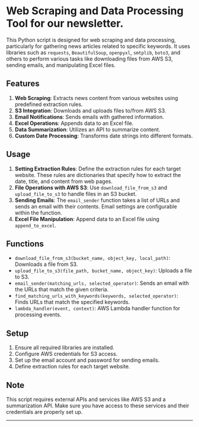 
# Web Scraping and Data Processing Tool for our newsletter.

This Python script is designed for web scraping and data processing, particularly for gathering news articles related to specific keywords. It uses libraries such as `requests`, `BeautifulSoup`, `openpyxl`, `smtplib`, `boto3`, and others to perform various tasks like downloading files from AWS S3, sending emails, and manipulating Excel files.

## Features

1. **Web Scraping**: Extracts news content from various websites using predefined extraction rules.
2. **S3 Integration**: Downloads and uploads files to/from AWS S3.
3. **Email Notifications**: Sends emails with gathered information.
4. **Excel Operations**: Appends data to an Excel file.
5. **Data Summarization**: Utilizes an API to summarize content.
6. **Custom Date Processing**: Transforms date strings into different formats.

## Usage

1. **Setting Extraction Rules**: Define the extraction rules for each target website. These rules are dictionaries that specify how to extract the date, title, and content from web pages.
2. **File Operations with AWS S3**: Use `download_file_from_s3` and `upload_file_to_s3` to handle files in an S3 bucket.
3. **Sending Emails**: The `email_sender` function takes a list of URLs and sends an email with their contents. Email settings are configurable within the function.
4. **Excel File Manipulation**: Append data to an Excel file using `append_to_excel`.

## Functions

- `download_file_from_s3(bucket_name, object_key, local_path)`: Downloads a file from S3.
- `upload_file_to_s3(file_path, bucket_name, object_key)`: Uploads a file to S3.
- `email_sender(matching_urls, selected_operator)`: Sends an email with the URLs that match the given criteria.
- `find_matching_urls_with_keywords(keywords, selected_operator)`: Finds URLs that match the specified keywords.
- `lambda_handler(event, context)`: AWS Lambda handler function for processing events.

## Setup

1. Ensure all required libraries are installed.
2. Configure AWS credentials for S3 access.
3. Set up the email account and password for sending emails.
4. Define extraction rules for each target website.

## Note

This script requires external APIs and services like AWS S3 and a summarization API. Make sure you have access to these services and their credentials are properly set up.

---

